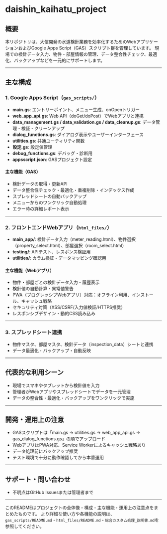 # daishin_kaihatu_project

## 概要

本リポジトリは、大信開発の水道検針業務を効率化するためのWebアプリケーションおよびGoogle Apps Script（GAS）スクリプト群を管理しています。
現場での検針データ入力、物件・部屋情報の管理、データ整合性チェック、最適化、バックアップなどを一元的にサポートします。

---

## 主な構成

### 1. Google Apps Script（`gas_scripts/`）

- **main.gs**: エントリーポイント、メニュー生成、onOpenトリガー
- **web_app_api.gs**: Web API（doGet/doPost）でWebアプリと連携
- **data_management.gs / data_validation.gs / data_cleanup.gs**: データ管理・検証・クリーンアップ
- **dialog_functions.gs**: ダイアログ表示やユーザーインターフェース
- **utilities.gs**: 共通ユーティリティ関数
- **設定.gs**: 設定値管理
- **debug_functions.gs**: デバッグ・診断用
- **appsscript.json**: GASプロジェクト設定

#### 主な機能（GAS）

- 検針データの取得・更新API
- データ整合性チェック・最適化・重複削除・インデックス作成
- スプレッドシートの自動バックアップ
- メニューからのワンクリック自動処理
- エラー時の詳細レポート表示

---

### 2. フロントエンドWebアプリ（`html_files/`）

- **main_app/**: 検針データ入力（meter_reading.html）、物件選択（property_select.html）、部屋選択（room_select.html）
- **testing/**: APIテスト、レスポンス検証用
- **utilities/**: カラム検証・データマッピング確認用

#### 主な機能（Webアプリ）

- 物件・部屋ごとの検針データ入力・履歴表示
- 検針値の自動計算・異常値警告
- PWA（プログレッシブWebアプリ）対応：オフライン利用、インストール、キャッシュ戦略
- セキュリティ対策（XSS/CSRF/入力値検証/HTTPS推奨）
- レスポンシブデザイン・動的CSS読み込み

---

### 3. スプレッドシート連携

- 物件マスタ、部屋マスタ、検針データ（inspection_data）シートと連携
- データ最適化・バックアップ・自動反映

---

## 代表的な利用シーン

- 現場でスマホやタブレットから検針値を入力
- 管理者がWebアプリやスプレッドシートでデータを一元管理
- データの整合性・最適化・バックアップをワンクリックで実施

---

## 開発・運用上の注意

- GASスクリプトは「main.gs → utilities.gs → web_app_api.gs → gas_dialog_functions.gs」の順でアップロード
- WebアプリはPWA対応、Service Workerによるキャッシュ戦略あり
- データ処理前にバックアップ推奨
- テスト環境で十分に動作確認してから本番運用

---

## サポート・問い合わせ

- 不明点はGitHub Issuesまたは管理者まで

---

このREADMEはプロジェクトの全体像・構成・主な機能・運用上の注意点をまとめたものです。
より詳細な使い方や各機能の説明は、`gas_scripts/README.md`・`html_files/README.md`・`総合カスタム処理_説明書.md`を参照してください。
